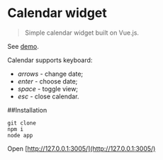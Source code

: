 # Calendar widget

> Simple calendar widget built on Vue.js.

See [demo](http://otouto.github.io/vue-calendar/).

Calendar supports keyboard:
- *arrows* - change date;
- *enter* - choose date;
- *space* - toggle view;
- *esc* - close calendar.
 

##Installation

```
git clone
npm i
node app
```

Open [http://127.0.0.1:3005/](http://127.0.0.1:3005/)
